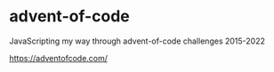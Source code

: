 # advent-of-code
JavaScripting my way through advent-of-code challenges 2015-2022

https://adventofcode.com/
